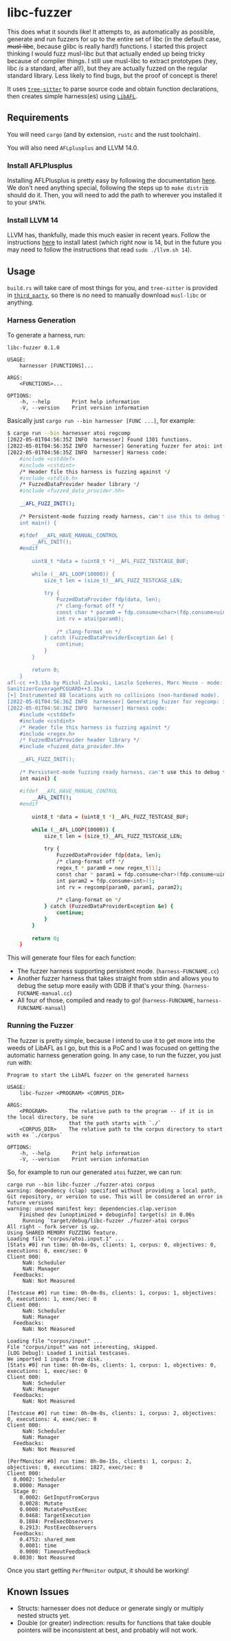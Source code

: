 # libc-fuzzer

This does what it sounds like! It attempts to, as automatically as possible, generate and
run fuzzers for up to the entire set of libc (in the default case, ~~musl-libc~~, because
glibc is really hard!) functions. I started this project thinking I would fuzz musl-libc
but that actually ended up being tricky because of compiler things. I still use musl-libc
to extract prototypes (hey, libc *is* a standard, after all!), but they are actually fuzzed
on the regular standard library. Less likely to find bugs, but the proof of concept is there!

It uses [`tree-sitter`](https://tree-sitter.github.io/tree-sitter/) to parse source code
and obtain function declarations, then creates simple harness(es) using
[`LibAFL`](https://github.com/AFLplusplus/LibAFL).

## Requirements

You will need `cargo` (and by extension, `rustc` and the rust toolchain).

You will also need `AFLplusplus` and LLVM 14.0.

### Install AFLPlusplus

Installing AFLPlusplus is pretty easy by following the documentation
[here](https://github.com/AFLplusplus/AFLplusplus/blob/stable/docs/INSTALL.md). We don't
need anything special, following the steps up to `make distrib` should do it. Then, you
will need to add the path to wherever you installed it to your `$PATH`.

### Install LLVM 14

LLVM has, thankfully, made this much easier in recent years. Follow the instructions
[here](https://apt.llvm.org/) to install latest (which right now is 14, but in the
future you may need to follow the instructions that read `sudo ./llvm.sh 14`).
## Usage

`build.rs` will take care of most things for you, and `tree-sitter` is provided in
[`third_party`](third_party/tree-sitter-c/), so there is no need to manually download
`musl-libc` or anything.

### Harness Generation

To generate a harness, run:
```
libc-fuzzer 0.1.0

USAGE:
    harnesser [FUNCTIONS]...

ARGS:
    <FUNCTIONS>...    

OPTIONS:
    -h, --help       Print help information
    -V, --version    Print version information
```


Basically just `cargo run --bin harnesser [FUNC ...]`, for example:

```sh
$ cargo run --bin harnesser atoi regcomp
[2022-05-01T04:56:35Z INFO  harnesser] Found 1301 functions.
[2022-05-01T04:56:35Z INFO  harnesser] Generating fuzzer for atoi: int atoi(const char *)
[2022-05-01T04:56:35Z INFO  harnesser] Harness code:
    #include <cstddef>
    #include <cstdint>
    /* Header file this harness is fuzzing against */
    #include <stdlib.h>
    /* FuzzedDataProvider header library */
    #include <fuzzed_data_provider.hh>
    
    __AFL_FUZZ_INIT();
    
    /* Persistent-mode fuzzing ready harness, can't use this to debug the program */
    int main() {
    
    #ifdef __AFL_HAVE_MANUAL_CONTROL
        __AFL_INIT();
    #endif
    
        uint8_t *data = (uint8_t *)__AFL_FUZZ_TESTCASE_BUF;
    
        while (__AFL_LOOP(10000)) {
            size_t len = (size_t)__AFL_FUZZ_TESTCASE_LEN;
    
            try {
                FuzzedDataProvider fdp(data, len);
                /* clang-format off */
                const char * param0 = fdp.consume<char>(fdp.consume<uint8_t>());
                int rv = atoi(param0);
    
                /* clang-format on */
            } catch (FuzzedDataProviderException &e) {
                continue;
            }
        }
    
        return 0;
    }
afl-cc ++3.15a by Michal Zalewski, Laszlo Szekeres, Marc Heuse - mode: LLVM-PCGUARD
SanitizerCoveragePCGUARD++3.15a
[+] Instrumented 88 locations with no collisions (non-hardened mode).
[2022-05-01T04:56:36Z INFO  harnesser] Generating fuzzer for regcomp: int regcomp(regex_t *, const char *, int)
[2022-05-01T04:56:36Z INFO  harnesser] Harness code:
    #include <cstddef>
    #include <cstdint>
    /* Header file this harness is fuzzing against */
    #include <regex.h>
    /* FuzzedDataProvider header library */
    #include <fuzzed_data_provider.hh>
    
    __AFL_FUZZ_INIT();
    
    /* Persistent-mode fuzzing ready harness, can't use this to debug the program */
    int main() {
    
    #ifdef __AFL_HAVE_MANUAL_CONTROL
        __AFL_INIT();
    #endif
    
        uint8_t *data = (uint8_t *)__AFL_FUZZ_TESTCASE_BUF;
    
        while (__AFL_LOOP(10000)) {
            size_t len = (size_t)__AFL_FUZZ_TESTCASE_LEN;
    
            try {
                FuzzedDataProvider fdp(data, len);
                /* clang-format off */
                regex_t * param0 = new regex_t[1];
                const char * param1 = fdp.consume<char>(fdp.consume<uint8_t>());
                int param2 = fdp.consume<int>();
                int rv = regcomp(param0, param1, param2);
    
                /* clang-format on */
            } catch (FuzzedDataProviderException &e) {
                continue;
            }
        }
    
        return 0;
    }
```

This will generate four files for each function:

* The fuzzer harness supporting persistent mode. (`harness-FUNCNAME.cc`)
* Another fuzzer harness that takes straight from stdin and allows you to debug
  the setup more easily with GDB if that's your thing. (`harness-FUCNAME-manual.cc`)
* All four of those, compiled and ready to go! (`harness-FUNCNAME`,
  `harness-FUNCNAME-manual`)

### Running the Fuzzer

The fuzzer is pretty simple, because I intend to use it to get more into the weeds of
LibAFL as I go, but this is a PoC and I was focused on getting the automatic harness
generation going. In any case, to run the fuzzer, you just run with:

```
Program to start the LibAFL fuzzer on the generated harness

USAGE:
    libc-fuzzer <PROGRAM> <CORPUS_DIR>

ARGS:
    <PROGRAM>       The relative path to the program -- if it is in the local directory, be sure
                    that the path starts with `./`
    <CORPUS_DIR>    The relative path to the corpus directory to start with ex `./corpus`

OPTIONS:
    -h, --help       Print help information
    -V, --version    Print version information
```

So, for example to run our generated `atoi` fuzzer, we can run:

```
cargo run --bin libc-fuzzer ./fuzzer-atoi corpus
warning: dependency (clap) specified without providing a local path, Git repository, or version to use. This will be considered an error in future versions
warning: unused manifest key: dependencies.clap.verison
    Finished dev [unoptimized + debuginfo] target(s) in 0.06s
     Running `target/debug/libc-fuzzer ./fuzzer-atoi corpus`
All right - fork server is up.
Using SHARED MEMORY FUZZING feature.
Loading file "corpus/atoi.input.1" ...
[Stats #0] run time: 0h-0m-0s, clients: 1, corpus: 0, objectives: 0, executions: 0, exec/sec: 0
Client 000:
     NaN: Scheduler
     NaN: Manager
  Feedbacks:
     NaN: Not Measured

[Testcase #0] run time: 0h-0m-0s, clients: 1, corpus: 1, objectives: 0, executions: 1, exec/sec: 0
Client 000:
     NaN: Scheduler
     NaN: Manager
  Feedbacks:
     NaN: Not Measured

Loading file "corpus/input" ...
File "corpus/input" was not interesting, skipped.
[LOG Debug]: Loaded 1 initial testcases.
We imported 1 inputs from disk.
[Stats #0] run time: 0h-0m-0s, clients: 1, corpus: 1, objectives: 0, executions: 1, exec/sec: 0
Client 000:
     NaN: Scheduler
     NaN: Manager
  Feedbacks:
     NaN: Not Measured

[Testcase #0] run time: 0h-0m-0s, clients: 1, corpus: 2, objectives: 0, executions: 4, exec/sec: 0
Client 000:
     NaN: Scheduler
     NaN: Manager
  Feedbacks:
     NaN: Not Measured

[PerfMonitor #0] run time: 0h-0m-15s, clients: 1, corpus: 2, objectives: 0, executions: 1827, exec/sec: 0
Client 000:
  0.0002: Scheduler
  0.0000: Manager
  Stage 0:
    0.0002: GetInputFromCorpus
    0.0028: Mutate
    0.0000: MutatePostExec
    0.0468: TargetExecution
    0.1804: PreExecObservers
    0.2913: PostExecObservers
  Feedbacks:
    0.4752: shared_mem
    0.0001: time
    0.0000: TimeoutFeedback
  0.0030: Not Measured
```

Once you start getting `PerfMonitor` output, it should be working!


## Known Issues

* Structs: harnesser does not deduce or generate singly or multiply nested structs yet.
* Double (or greater) indirection: results for functions that take double pointers will
  be inconsistent at best, and probably will not work.

